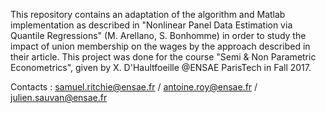 This repository contains an adaptation of the algorithm and Matlab implementation as described in "Nonlinear Panel Data Estimation via Quantile Regressions" (M. Arellano, S. Bonhomme) in order to study the impact of union membership on the wages by the approach described in their article. This project was done for the course "Semi & Non Parametric Econometrics", given by X. D'Haultfoeille @ENSAE ParisTech in Fall 2017.

Contacts : samuel.ritchie@ensae.fr / antoine.roy@ensae.fr / julien.sauvan@ensae.fr
